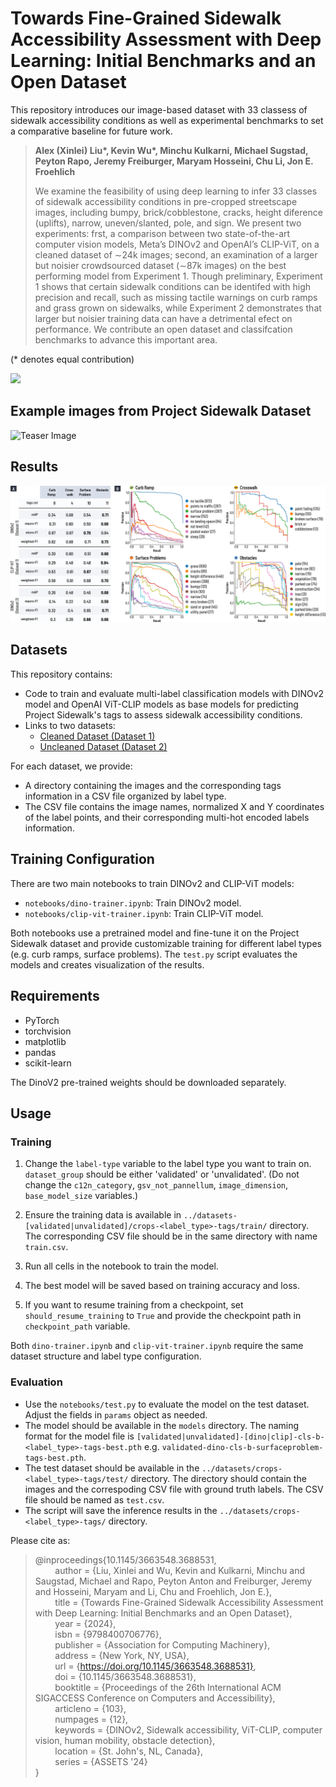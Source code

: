 # Towards Fine-Grained Sidewalk Accessibility Assessment with Deep Learning: Initial Benchmarks and an Open Dataset

This repository introduces our image-based dataset with 33 classess of sidewalk accessibility conditions as well as experimental benchmarks to set a comparative baseline for future work.

> **Alex (Xinlei) Liu\*, Kevin Wu\*, Minchu Kulkarni, Michael Sugstad, Peyton Rapo, Jeremy Freiburger, Maryam Hosseini, Chu Li, Jon E. Froehlich**
> 
> We examine the feasibility of using deep learning to infer 33 classes of sidewalk accessibility conditions in pre-cropped streetscape images, including bumpy, brick/cobblestone, cracks, height diference (uplifts), narrow, uneven/slanted, pole, and sign. We present two experiments: frst, a comparison between two state-of-the-art computer vision models, Meta’s DINOv2 and OpenAI’s CLIP-ViT, on a cleaned dataset of ∼24k images; second, an examination of a larger but noisier crowdsourced dataset (∼87k images) on the best performing model from Experiment 1. Though preliminary, Experiment 1 shows that certain sidewalk conditions can be identifed with high precision and recall, such as missing tactile warnings on curb ramps and grass grown on sidewalks, while Experiment 2 demonstrates that larger but noisier training data can have a detrimental efect on performance. We contribute an open dataset and classifcation benchmarks to advance this important area.

(\* denotes equal contribution)

<a href="https://dl.acm.org/doi/10.1145/3663548.3688531"><img src="https://img.shields.io/badge/ACM_DL-PDF-blue" height=20.5></a>


## Example images from Project Sidewalk Dataset
![Teaser Image](docs/figure-teaser.png)

## Results
![Experiment 1 DINOv2 Results](docs/results.png)


## Datasets

This repository contains:
- Code to train and evaluate multi-label classification models with DINOv2 model and OpenAI ViT-CLIP models as base models for predicting Project Sidewalk's tags to assess sidewalk accessibility conditions.
- Links to two datasets: 
  - [Cleaned Dataset (Dataset 1)]([url](https://huggingface.co/datasets/projectsidewalk/sidewalk-tagger-ai-validated))
  - [Uncleaned Dataset (Dataset 2)]([url](https://huggingface.co/datasets/projectsidewalk/sidewalk-tagger-ai-unvalidated))

For each dataset, we provide:
- A directory containing the images and the corresponding tags information in a CSV file organized by label type.
- The CSV file contains the image names, normalized X and Y coordinates of the label points, and their corresponding multi-hot encoded labels information.


## Training Configuration

There are two main notebooks to train DINOv2 and CLIP-ViT models:
- `notebooks/dino-trainer.ipynb`: Train DINOv2 model.
- `notebooks/clip-vit-trainer.ipynb`: Train CLIP-ViT model.

Both notebooks use a pretrained model and fine-tune it on the Project Sidewalk dataset and provide customizable training for different label types (e.g. curb ramps, surface problems). The `test.py` script evaluates the models and creates visualization of the results.

## Requirements

- PyTorch
- torchvision  
- matplotlib
- pandas
- scikit-learn

The DinoV2 pre-trained weights should be downloaded separately.

## Usage

### Training

1. Change the `label-type` variable to the label type you want to train on. `dataset_group` should be either 'validated' or 'unvalidated'. (Do not change the `c12n_category`, `gsv_not_pannellum`, `image_dimension`, `base_model_size` variables.)

2. Ensure the training data is available in `../datasets-[validated|unvalidated]/crops-<label_type>-tags/train/` directory. The corresponding CSV file should be in the same directory with name `train.csv`.

3. Run all cells in the notebook to train the model.

4. The best model will be saved based on training accuracy and loss.

5. If you want to resume training from a checkpoint, set `should_resume_training` to `True` and provide the checkpoint path in `checkpoint_path` variable.

Both `dino-trainer.ipynb` and `clip-vit-trainer.ipynb` require the same dataset structure and label type configuration.


### Evaluation

- Use the `notebooks/test.py` to evaluate the model on the test dataset. Adjust the fields in `params` object as needed.
- The model should be available in the `models` directory. The naming format for the model file is `[validated|unvalidated]-[dino|clip]-cls-b-<label_type>-tags-best.pth` e.g. `validated-dino-cls-b-surfaceproblem-tags-best.pth`.
- The test dataset should be available in the `../datasets/crops-<label_type>-tags/test/` directory. The directory should contain the images and the correspoding CSV file with ground truth labels. The CSV file should be named as `test.csv`.
- The script will save the inference results in the `../datasets/crops-<label_type>-tags/` directory.

Please cite as:
> @inproceedings{10.1145/3663548.3688531, <br/>
>   &nbsp;&nbsp;&nbsp;&nbsp;&nbsp;&nbsp;&nbsp;&nbsp;author = {Liu, Xinlei and Wu, Kevin and Kulkarni, Minchu and Saugstad, Michael and Rapo, Peyton Anton and Freiburger, Jeremy and Hosseini, Maryam and Li, Chu and Froehlich, Jon E.},<br/>
>   &nbsp;&nbsp;&nbsp;&nbsp;&nbsp;&nbsp;&nbsp;&nbsp;title = {Towards Fine-Grained Sidewalk Accessibility Assessment with Deep Learning: Initial Benchmarks and an Open Dataset},<br/>
>   &nbsp;&nbsp;&nbsp;&nbsp;&nbsp;&nbsp;&nbsp;&nbsp;year = {2024}, <br/>
>   &nbsp;&nbsp;&nbsp;&nbsp;&nbsp;&nbsp;&nbsp;&nbsp;isbn = {9798400706776}, <br/>
>   &nbsp;&nbsp;&nbsp;&nbsp;&nbsp;&nbsp;&nbsp;&nbsp;publisher = {Association for Computing Machinery}, <br/>
>   &nbsp;&nbsp;&nbsp;&nbsp;&nbsp;&nbsp;&nbsp;&nbsp;address = {New York, NY, USA}, <br/>
>   &nbsp;&nbsp;&nbsp;&nbsp;&nbsp;&nbsp;&nbsp;&nbsp;url = {https://doi.org/10.1145/3663548.3688531}, <br/>
>   &nbsp;&nbsp;&nbsp;&nbsp;&nbsp;&nbsp;&nbsp;&nbsp;doi = {10.1145/3663548.3688531}, <br/>
>   &nbsp;&nbsp;&nbsp;&nbsp;&nbsp;&nbsp;&nbsp;&nbsp;booktitle = {Proceedings of the 26th International ACM SIGACCESS Conference on Computers and Accessibility}, <br/>
>   &nbsp;&nbsp;&nbsp;&nbsp;&nbsp;&nbsp;&nbsp;&nbsp;articleno = {103}, <br/>
>   &nbsp;&nbsp;&nbsp;&nbsp;&nbsp;&nbsp;&nbsp;&nbsp;numpages = {12}, <br/>
>   &nbsp;&nbsp;&nbsp;&nbsp;&nbsp;&nbsp;&nbsp;&nbsp;keywords = {DINOv2, Sidewalk accessibility, ViT-CLIP, computer vision, human mobility, obstacle detection}, <br/>
>   &nbsp;&nbsp;&nbsp;&nbsp;&nbsp;&nbsp;&nbsp;&nbsp;location = {St. John's, NL, Canada}, <br/>
>   &nbsp;&nbsp;&nbsp;&nbsp;&nbsp;&nbsp;&nbsp;&nbsp;series = {ASSETS '24} <br/>
> }
